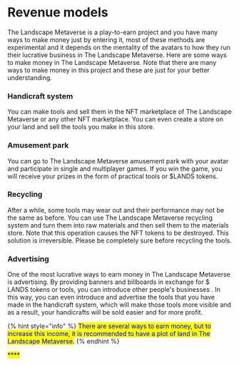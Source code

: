 # Revenue models

The Landscape Metaverse is a play-to-earn project and you have many ways to make money just by entering it, most of these methods are experimental and it depends on the mentality of the avatars to how they run their lucrative business in The Landscape Metaverse. Here are some ways to make money in The Landscape Metaverse. Note that there are many ways to make money in this project and these are just for your better understanding.

### Handicraft system&#x20;

You can make tools and sell them in the NFT marketplace of The Landscape Metaverse or any other NFT marketplace. You can even create a store on your land and sell the tools you make in this store.

### Amusement park

You can go to The Landscape Metaverse amusement park with your avatar and participate in single and multiplayer games. If you win the game, you will receive your prizes in the form of practical tools or $LANDS tokens.

### Recycling

After a while, some tools may wear out and their performance may not be the same as before. You can use The Landscape Metaverse recycling system and turn them into raw materials and then sell them to the materials store. Note that this operation causes the NFT tokens to be destroyed. This solution is irreversible. Please be completely sure before recycling the tools.

### Advertising

One of the most lucrative ways to earn money in The Landscape Metaverse is advertising. By providing banners and billboards in exchange for $ LANDS tokens or tools, you can introduce other people's businesses . In this way, you can even introduce and advertise the tools that you have made in the handicraft system, which will make those tools more visible and as a result, your handicrafts will be sold easier and for more profit.

{% hint style="info" %}
<mark style="color:blue;">There are several ways to earn money, but to increase this income, it is recommended to have a plot of land in The Landscape Metaverse.</mark>
{% endhint %}

<mark style="color:blue;">****</mark>
